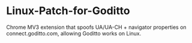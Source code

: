 # Linux-Patch-for-Goditto
Chrome MV3 extension that spoofs UA/UA-CH + navigator properties on connect.goditto.com, allowing Goditto works on Linux. 
